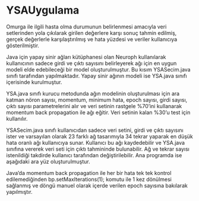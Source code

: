 # YSAUygulama

Omurga ile ilgili hasta olma durumunun belirlenmesi amacıyla veri setlerinden yola çıkılarak girilen değerlere
karşı sonuç tahmin edilmiş, gerçek değerlerle karşılaştırılmış ve hata yüzdesi ve veriler kullanıcıya gösterilmiştir. 

Java için yapay sinir ağları kütüphanesi olan Neuroph kullanılarak kullanıcının sadece girdi ve çıktı sayısını
belirleyerek ağı için en uygun modeli elde edebileceği bir model oluşturulmuştur. Bu kısım YSASecim.java sınıfı
tarafından yapılmaktadır. Yapay sinir ağının modeli ise YSA.java sınıfı içerisinde kurulmuştur.

YSA.java sınıfı kurucu metodunda ağın modelinin oluşturulması için ara katman nöron sayısı, momentum,
minimum hata, epoch sayısı, girdi sayısı, çıktı sayısı parametrelerini alır ve veri setinin rastgele %70’ini kullanarak
momentum back propagation ile ağı eğitir. Veri setinin kalan %30’u test için kullanılır.

YSASecim.java sınıfı kullanıcıdan sadece veri setini, girdi ve çıktı sayısını ister ve varsayılan olarak 23 farklı ağ
tasarımıyla 34 tekrar yaparak en düşük hata oranlı ağı kullanıcıya sunar. Kullanıcı bu ağı kaydedebilir ve YSA.java
sınıfına vererek veri seti için çıktı tahmininde bulunabilir. Ağ ve tekrar sayısı istenildiği takdirde kullanıcı tarafından
değiştirilebilir. Ana programda ise aşağıdaki ara yüz oluşturulmuştur.

Java’da momentum back propagation ile her bir hata tek tek kontrol edilemediğinden bp.setMaxIterations(1);
komutu ile 1 kez dönülmesi sağlanmış ve döngü manuel olarak içerde verilen epoch sayısına bakılarak yapılmıştır.
